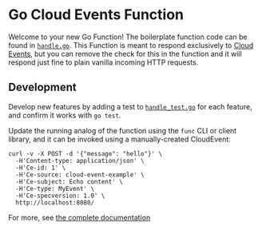 # Go Cloud Events Function

Welcome to your new Go Function! The boilerplate function code can be found in [`handle.go`](handle.go). This Function is meant to respond exclusively to [Cloud Events](https://cloudevents.io/), but you can remove the check for this in the function and it will respond just fine to plain vanilla incoming HTTP requests.

## Development

Develop new features by adding a test to [`handle_test.go`](handle_test.go) for each feature, and confirm it works with `go test`.

Update the running analog of the function using the `func` CLI or client library, and it can be invoked using a manually-created CloudEvent:

```console
curl -v -X POST -d '{"message": "hello"}' \
  -H'Content-type: application/json' \
  -H'Ce-id: 1' \
  -H'Ce-source: cloud-event-example' \
  -H'Ce-subject: Echo content' \
  -H'Ce-type: MyEvent' \
  -H'Ce-specversion: 1.0' \
  http://localhost:8080/
```

For more, see [the complete documentation]('https://github.com/knative/func/tree/main/docs')

